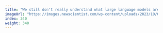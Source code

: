 ```yaml
---
title: "We still don't really understand what large language models are"
imageUrl: "https://images.newscientist.com/wp-content/uploads/2023/10/03105309/SEI_173874643.jpg?width=788"
index: 340
weight: 340
---
```

